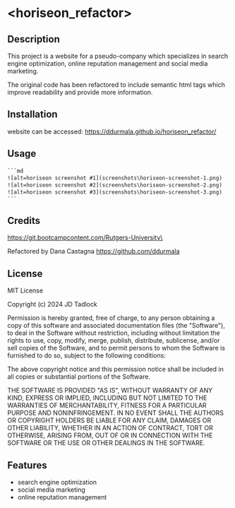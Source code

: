 # <horiseon_refactor>

## Description

This project is a website for a pseudo-company  which specializes in search engine optimization, online reputation management and social media marketing.

The original code has been refactored to include semantic html tags which improve readability and provide more information.

## Installation

website can be accessed: https://ddurmala.github.io/horiseon_refactor/

## Usage

    ```md
    ![alt=horiseon screenshot #1](screenshots\horiseon-screenshot-1.png)
    ![alt=horiseon screenshot #2](screenshots\horiseon-screenshot-2.png)
    ![alt=horiseon screenshot #3](screenshots\horiseon-screenshot-3.png)
    ```

## Credits

https://git.bootcampcontent.com/Rutgers-University\

Refactored by Dana Castagna https://github.com/ddurmala

## License

MIT License

Copyright (c) 2024 JD Tadlock

Permission is hereby granted, free of charge, to any person obtaining a copy
of this software and associated documentation files (the "Software"), to deal
in the Software without restriction, including without limitation the rights
to use, copy, modify, merge, publish, distribute, sublicense, and/or sell
copies of the Software, and to permit persons to whom the Software is
furnished to do so, subject to the following conditions:

The above copyright notice and this permission notice shall be included in all
copies or substantial portions of the Software.

THE SOFTWARE IS PROVIDED "AS IS", WITHOUT WARRANTY OF ANY KIND, EXPRESS OR
IMPLIED, INCLUDING BUT NOT LIMITED TO THE WARRANTIES OF MERCHANTABILITY,
FITNESS FOR A PARTICULAR PURPOSE AND NONINFRINGEMENT. IN NO EVENT SHALL THE
AUTHORS OR COPYRIGHT HOLDERS BE LIABLE FOR ANY CLAIM, DAMAGES OR OTHER
LIABILITY, WHETHER IN AN ACTION OF CONTRACT, TORT OR OTHERWISE, ARISING FROM,
OUT OF OR IN CONNECTION WITH THE SOFTWARE OR THE USE OR OTHER DEALINGS IN THE
SOFTWARE.

## Features

- search engine optimization
- social media marketing
- online reputation management

